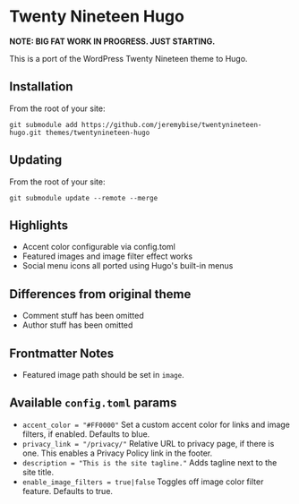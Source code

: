 # Twenty Nineteen Hugo

**NOTE: BIG FAT WORK IN PROGRESS. JUST STARTING.**

This is a port of the WordPress Twenty Nineteen theme to Hugo.

## Installation

From the root of your site:

```
git submodule add https://github.com/jeremybise/twentynineteen-hugo.git themes/twentynineteen-hugo
```

## Updating

From the root of your site:

```
git submodule update --remote --merge
```

## Highlights

- Accent color configurable via config.toml
- Featured images and image filter effect works
- Social menu icons all ported using Hugo's built-in menus

## Differences from original theme

- Comment stuff has been omitted
- Author stuff has been omitted

## Frontmatter Notes

- Featured image path should be set in `image`.

## Available `config.toml` params

- `accent_color = "#FF0000"` Set a custom accent color for links and image filters, if enabled. Defaults to blue.
- `privacy_link = "/privacy/"` Relative URL to privacy page, if there is one. This enables a Privacy Policy link in the footer.
- `description = "This is the site tagline."` Adds tagline next to the site title.
- `enable_image_filters = true|false` Toggles off image color filter feature. Defaults to true.